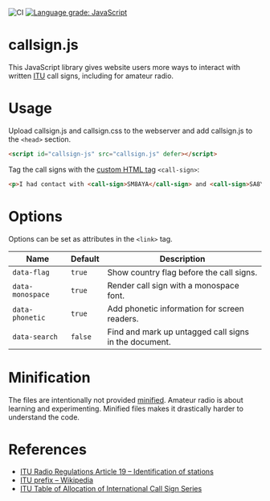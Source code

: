 ![CI](https://github.com/Lominean/callsign.js/workflows/CI/badge.svg)
[![Language grade: JavaScript](https://img.shields.io/lgtm/grade/javascript/g/Lominean/callsign.js.svg?logo=lgtm&logoWidth=18)](https://lgtm.com/projects/g/Lominean/callsign.js/context:javascript)

# callsign.js
This JavaScript library gives website users more ways to interact with written [ITU](https://www.itu.int/en/) call signs, including for amateur radio.

# Usage
Upload callsign.js and callsign.css to the webserver and add callsign.js to the `<head>` section.
```html
<script id="callsign-js" src="callsign.js" defer></script>
```

Tag the call signs with the [custom HTML tag](https://developer.mozilla.org/en-US/docs/Web/Web_Components/Using_custom_elements) `<call-sign>`:
```html
<p>I had contact with <call-sign>SM8AYA</call-sign> and <call-sign>SA8YAY</call-sign> on shortwave.</p>
```

# Options
Options can be set as attributes in the `<link>` tag.

| Name             | Default | Description |
| ---------------- | ------- | ----------- |
| `data-flag`      | `true`  | Show country flag before the call signs. |
| `data-monospace` | `true`  | Render call sign with a monospace font. |
| `data-phonetic`  | `true`  | Add phonetic information for screen readers. |
| `data-search`    | `false` | Find and mark up untagged call signs in the document. |

# Minification
The files are intentionally not provided [minified](https://en.wikipedia.org/wiki/Minification_(programming)).
Amateur radio is about learning and experimenting.
Minified files makes it drastically harder to understand the code.

# References
* [ITU Radio Regulations Article 19 – Identification of stations](http://life.itu.int/radioclub/rr/art19.pdf)
* [ITU prefix – Wikipedia](https://en.wikipedia.org/wiki/ITU_prefix)
* [ITU Table of Allocation of International Call Sign Series](https://www.arrl.org/international-call-sign-series)
